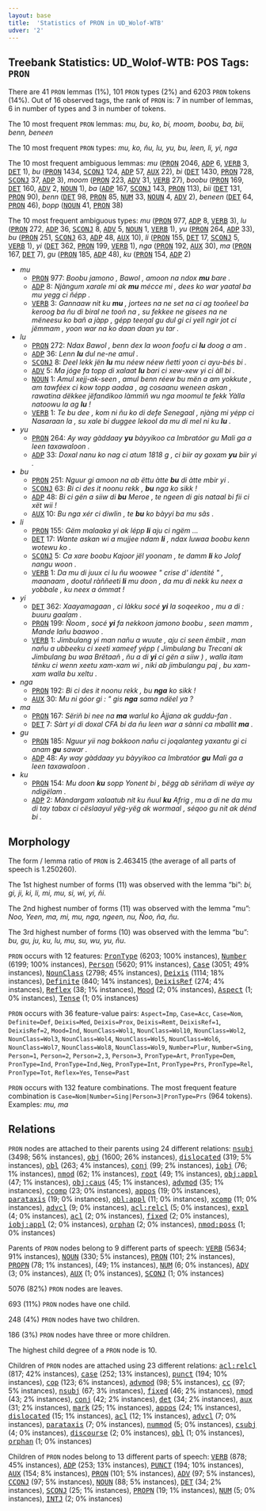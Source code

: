 ```yaml
---
layout: base
title:  'Statistics of PRON in UD_Wolof-WTB'
udver: '2'
---
```


## Treebank Statistics: UD_Wolof-WTB: POS Tags: `PRON`

There are 41 `PRON` lemmas (1%), 101 `PRON` types (2%) and 6203 `PRON` tokens (14%).
Out of 16 observed tags, the rank of `PRON` is: 7 in number of lemmas, 6 in number of types and 3 in number of tokens.

The 10 most frequent `PRON` lemmas: <em>mu, bu, ko, bi, moom, boobu, ba, bii, benn, beneen</em>

The 10 most frequent `PRON` types:  <em>mu, ko, ñu, lu, yu, bu, leen, li, yi, nga</em>

The 10 most frequent ambiguous lemmas: <em>mu</em> (<tt><a href="wo_wtb-pos-PRON.html">PRON</a></tt> 2046, <tt><a href="wo_wtb-pos-ADP.html">ADP</a></tt> 6, <tt><a href="wo_wtb-pos-VERB.html">VERB</a></tt> 3, <tt><a href="wo_wtb-pos-DET.html">DET</a></tt> 1), <em>bu</em> (<tt><a href="wo_wtb-pos-PRON.html">PRON</a></tt> 1434, <tt><a href="wo_wtb-pos-SCONJ.html">SCONJ</a></tt> 124, <tt><a href="wo_wtb-pos-ADP.html">ADP</a></tt> 57, <tt><a href="wo_wtb-pos-AUX.html">AUX</a></tt> 22), <em>bi</em> (<tt><a href="wo_wtb-pos-DET.html">DET</a></tt> 1430, <tt><a href="wo_wtb-pos-PRON.html">PRON</a></tt> 728, <tt><a href="wo_wtb-pos-SCONJ.html">SCONJ</a></tt> 37, <tt><a href="wo_wtb-pos-ADP.html">ADP</a></tt> 3), <em>moom</em> (<tt><a href="wo_wtb-pos-PRON.html">PRON</a></tt> 223, <tt><a href="wo_wtb-pos-ADV.html">ADV</a></tt> 31, <tt><a href="wo_wtb-pos-VERB.html">VERB</a></tt> 27), <em>boobu</em> (<tt><a href="wo_wtb-pos-PRON.html">PRON</a></tt> 169, <tt><a href="wo_wtb-pos-DET.html">DET</a></tt> 160, <tt><a href="wo_wtb-pos-ADV.html">ADV</a></tt> 2, <tt><a href="wo_wtb-pos-NOUN.html">NOUN</a></tt> 1), <em>ba</em> (<tt><a href="wo_wtb-pos-ADP.html">ADP</a></tt> 167, <tt><a href="wo_wtb-pos-SCONJ.html">SCONJ</a></tt> 143, <tt><a href="wo_wtb-pos-PRON.html">PRON</a></tt> 113), <em>bii</em> (<tt><a href="wo_wtb-pos-DET.html">DET</a></tt> 131, <tt><a href="wo_wtb-pos-PRON.html">PRON</a></tt> 90), <em>benn</em> (<tt><a href="wo_wtb-pos-DET.html">DET</a></tt> 98, <tt><a href="wo_wtb-pos-PRON.html">PRON</a></tt> 85, <tt><a href="wo_wtb-pos-NUM.html">NUM</a></tt> 33, <tt><a href="wo_wtb-pos-NOUN.html">NOUN</a></tt> 4, <tt><a href="wo_wtb-pos-ADV.html">ADV</a></tt> 2), <em>beneen</em> (<tt><a href="wo_wtb-pos-DET.html">DET</a></tt> 64, <tt><a href="wo_wtb-pos-PRON.html">PRON</a></tt> 46), <em>bopp</em> (<tt><a href="wo_wtb-pos-NOUN.html">NOUN</a></tt> 41, <tt><a href="wo_wtb-pos-PRON.html">PRON</a></tt> 38)

The 10 most frequent ambiguous types:  <em>mu</em> (<tt><a href="wo_wtb-pos-PRON.html">PRON</a></tt> 977, <tt><a href="wo_wtb-pos-ADP.html">ADP</a></tt> 8, <tt><a href="wo_wtb-pos-VERB.html">VERB</a></tt> 3), <em>lu</em> (<tt><a href="wo_wtb-pos-PRON.html">PRON</a></tt> 272, <tt><a href="wo_wtb-pos-ADP.html">ADP</a></tt> 36, <tt><a href="wo_wtb-pos-SCONJ.html">SCONJ</a></tt> 8, <tt><a href="wo_wtb-pos-ADV.html">ADV</a></tt> 5, <tt><a href="wo_wtb-pos-NOUN.html">NOUN</a></tt> 1, <tt><a href="wo_wtb-pos-VERB.html">VERB</a></tt> 1), <em>yu</em> (<tt><a href="wo_wtb-pos-PRON.html">PRON</a></tt> 264, <tt><a href="wo_wtb-pos-ADP.html">ADP</a></tt> 33), <em>bu</em> (<tt><a href="wo_wtb-pos-PRON.html">PRON</a></tt> 251, <tt><a href="wo_wtb-pos-SCONJ.html">SCONJ</a></tt> 63, <tt><a href="wo_wtb-pos-ADP.html">ADP</a></tt> 48, <tt><a href="wo_wtb-pos-AUX.html">AUX</a></tt> 10), <em>li</em> (<tt><a href="wo_wtb-pos-PRON.html">PRON</a></tt> 155, <tt><a href="wo_wtb-pos-DET.html">DET</a></tt> 17, <tt><a href="wo_wtb-pos-SCONJ.html">SCONJ</a></tt> 5, <tt><a href="wo_wtb-pos-VERB.html">VERB</a></tt> 1), <em>yi</em> (<tt><a href="wo_wtb-pos-DET.html">DET</a></tt> 362, <tt><a href="wo_wtb-pos-PRON.html">PRON</a></tt> 199, <tt><a href="wo_wtb-pos-VERB.html">VERB</a></tt> 1), <em>nga</em> (<tt><a href="wo_wtb-pos-PRON.html">PRON</a></tt> 192, <tt><a href="wo_wtb-pos-AUX.html">AUX</a></tt> 30), <em>ma</em> (<tt><a href="wo_wtb-pos-PRON.html">PRON</a></tt> 167, <tt><a href="wo_wtb-pos-DET.html">DET</a></tt> 7), <em>gu</em> (<tt><a href="wo_wtb-pos-PRON.html">PRON</a></tt> 185, <tt><a href="wo_wtb-pos-ADP.html">ADP</a></tt> 48), <em>ku</em> (<tt><a href="wo_wtb-pos-PRON.html">PRON</a></tt> 154, <tt><a href="wo_wtb-pos-ADP.html">ADP</a></tt> 2)


* <em>mu</em>
  * <tt><a href="wo_wtb-pos-PRON.html">PRON</a></tt> 977: <em>Boobu jamono , Bawol , amoon na ndox <b>mu</b> bare .</em>
  * <tt><a href="wo_wtb-pos-ADP.html">ADP</a></tt> 8: <em>Njàngum xarale mi ak <b>mu</b> mécce mi , dees ko war yaatal ba mu yegg ci ñépp .</em>
  * <tt><a href="wo_wtb-pos-VERB.html">VERB</a></tt> 3: <em>Gannaaw nit ku <b>mu</b> , jortees na ne set na ci ag tooñeel ba keroog ba ñu di biral ne tooñ na , su fekkee ne gisees na ne mëneesu ko bañ a jàpp , gépp teeŋal gu dul gi ci yell ngir jot ci jëmmam , yoon war na ko daan daan yu tar .</em>
* <em>lu</em>
  * <tt><a href="wo_wtb-pos-PRON.html">PRON</a></tt> 272: <em>Ndax Bawol , benn dex la woon foofu ci <b>lu</b> doog a am .</em>
  * <tt><a href="wo_wtb-pos-ADP.html">ADP</a></tt> 36: <em>Lenn <b>lu</b> dul ne-ne amul .</em>
  * <tt><a href="wo_wtb-pos-SCONJ.html">SCONJ</a></tt> 8: <em>Deel lekk jën <b>lu</b> mu néew néew ñetti yoon ci ayu-bés bi .</em>
  * <tt><a href="wo_wtb-pos-ADV.html">ADV</a></tt> 5: <em>Ma jóge fa topp di xalaat <b>lu</b> bari ci xew-xew yi ci àll bi .</em>
  * <tt><a href="wo_wtb-pos-NOUN.html">NOUN</a></tt> 1: <em>Amul xejj-ak-seen , amul benn réew bu mën a am yokkute , am tawféex ci kow topp aadaa , ag cosaanu weneen askan , rawatina dëkkee jëfandikoo làmmiñ wu nga moomul te fekk Yàlla natoowu la ag <b>lu</b> !</em>
  * <tt><a href="wo_wtb-pos-VERB.html">VERB</a></tt> 1: <em>Te bu dee , kom ni ñu ko di defe Senegaal , njàng mi yépp ci Nasaraan la , su xale bi duggee lekool da mu di mel ni ku <b>lu</b> .</em>
* <em>yu</em>
  * <tt><a href="wo_wtb-pos-PRON.html">PRON</a></tt> 264: <em>Ay way gàddaay <b>yu</b> bàyyikoo ca Imbratóor gu Mali ga a leen taxawaloon .</em>
  * <tt><a href="wo_wtb-pos-ADP.html">ADP</a></tt> 33: <em>Doxal nanu ko nag ci atum 1818 g , ci biir ay goxam <b>yu</b> biir yi .</em>
* <em>bu</em>
  * <tt><a href="wo_wtb-pos-PRON.html">PRON</a></tt> 251: <em>Nguur gi amoon na ab ëttu àtte <b>bu</b> di àtte mbir yi .</em>
  * <tt><a href="wo_wtb-pos-SCONJ.html">SCONJ</a></tt> 63: <em>Bi ci des it noonu rekk , <b>bu</b> nga ko sikk !</em>
  * <tt><a href="wo_wtb-pos-ADP.html">ADP</a></tt> 48: <em>Bi ci gën a siiw di <b>bu</b> Meroe , te ngeen di gis nataal bi fii ci xët wii !</em>
  * <tt><a href="wo_wtb-pos-AUX.html">AUX</a></tt> 10: <em>Bu nga xér ci diwlin , te <b>bu</b> ko bàyyi ba mu sãs .</em>
* <em>li</em>
  * <tt><a href="wo_wtb-pos-PRON.html">PRON</a></tt> 155: <em>Gëm malaaka yi ak lépp <b>li</b> aju ci ngëm ...</em>
  * <tt><a href="wo_wtb-pos-DET.html">DET</a></tt> 17: <em>Wante askan wi a mujjee ndam <b>li</b> , ndax luwaa boobu kenn wotewu ko .</em>
  * <tt><a href="wo_wtb-pos-SCONJ.html">SCONJ</a></tt> 5: <em>Ca xare boobu Kajoor jël yoonam , te damm <b>li</b> ko Jolof nangu woon .</em>
  * <tt><a href="wo_wtb-pos-VERB.html">VERB</a></tt> 1: <em>Da mu di juux ci lu ñu woowee " crise d' identité " , maanaam , dootul ràññeeti <b>li</b> mu doon , da mu di nekk ku neex a yobbale , ku neex a ómmat !</em>
* <em>yi</em>
  * <tt><a href="wo_wtb-pos-DET.html">DET</a></tt> 362: <em>Xaayamagaan , ci làkku socé <b>yi</b> la soqeekoo , mu a di : buuru gaalam .</em>
  * <tt><a href="wo_wtb-pos-PRON.html">PRON</a></tt> 199: <em>Ñoom , socé <b>yi</b> fa nekkoon jamono boobu , seen mamm , Mande lañu baawoo .</em>
  * <tt><a href="wo_wtb-pos-VERB.html">VERB</a></tt> 1: <em>Jimbulang yi man nañu a wuute , aju ci seen ëmbiit , man nañu a ubbeeku ci xeeti xameef yépp ( Jimbulang bu Trecani ak Jimbulang bu waa Brëtaañ , ñu a di <b>yi</b> ci gën a siiw ) , walla itam tënku ci wenn xeetu xam-xam wi , niki ab jimbulangu paj , bu xam-xam walla bu xeltu .</em>
* <em>nga</em>
  * <tt><a href="wo_wtb-pos-PRON.html">PRON</a></tt> 192: <em>Bi ci des it noonu rekk , bu <b>nga</b> ko sikk !</em>
  * <tt><a href="wo_wtb-pos-AUX.html">AUX</a></tt> 30: <em>Mu ni góor gi : " gis <b>nga</b> sama ndëel ya ?</em>
* <em>ma</em>
  * <tt><a href="wo_wtb-pos-PRON.html">PRON</a></tt> 167: <em>Sëriñ bi nee na <b>ma</b> warlul ko Àjjana ak guddu-fan .</em>
  * <tt><a href="wo_wtb-pos-DET.html">DET</a></tt> 7: <em>Sàrt yi di doxal CFA bi da ñu leen war a sànni ca mballit <b>ma</b> .</em>
* <em>gu</em>
  * <tt><a href="wo_wtb-pos-PRON.html">PRON</a></tt> 185: <em>Nguur yii nag bokkoon nañu ci joqalanteg yaxantu gi ci anam <b>gu</b> sawar .</em>
  * <tt><a href="wo_wtb-pos-ADP.html">ADP</a></tt> 48: <em>Ay way gàddaay yu bàyyikoo ca Imbratóor <b>gu</b> Mali ga a leen taxawaloon .</em>
* <em>ku</em>
  * <tt><a href="wo_wtb-pos-PRON.html">PRON</a></tt> 154: <em>Mu doon <b>ku</b> sopp Yonent bi , bëgg ab sëriñam di wëye ay ndigëlam .</em>
  * <tt><a href="wo_wtb-pos-ADP.html">ADP</a></tt> 2: <em>Màndargam xalaatub nit ku ñuul <b>ku</b> Afrig , mu a di ne da mu di tay tabax ci cëslaayul yëg-yëg ak wormaal , séqoo gu nit ak dénd bi .</em>

## Morphology

The form / lemma ratio of `PRON` is 2.463415 (the average of all parts of speech is 1.250260).

The 1st highest number of forms (11) was observed with the lemma “bi”: <em>bi, gi, ji, ki, li, mi, mu, si, wi, yi, ñi</em>.

The 2nd highest number of forms (11) was observed with the lemma “mu”: <em>Noo, Yeen, ma, mi, mu, nga, ngeen, nu, Ñoo, ña, ñu</em>.

The 3rd highest number of forms (10) was observed with the lemma “bu”: <em>bu, gu, ju, ku, lu, mu, su, wu, yu, ñu</em>.

`PRON` occurs with 12 features: <tt><a href="wo_wtb-feat-PronType.html">PronType</a></tt> (6203; 100% instances), <tt><a href="wo_wtb-feat-Number.html">Number</a></tt> (6199; 100% instances), <tt><a href="wo_wtb-feat-Person.html">Person</a></tt> (5620; 91% instances), <tt><a href="wo_wtb-feat-Case.html">Case</a></tt> (3051; 49% instances), <tt><a href="wo_wtb-feat-NounClass.html">NounClass</a></tt> (2798; 45% instances), <tt><a href="wo_wtb-feat-Deixis.html">Deixis</a></tt> (1114; 18% instances), <tt><a href="wo_wtb-feat-Definite.html">Definite</a></tt> (840; 14% instances), <tt><a href="wo_wtb-feat-DeixisRef.html">DeixisRef</a></tt> (274; 4% instances), <tt><a href="wo_wtb-feat-Reflex.html">Reflex</a></tt> (38; 1% instances), <tt><a href="wo_wtb-feat-Mood.html">Mood</a></tt> (2; 0% instances), <tt><a href="wo_wtb-feat-Aspect.html">Aspect</a></tt> (1; 0% instances), <tt><a href="wo_wtb-feat-Tense.html">Tense</a></tt> (1; 0% instances)

`PRON` occurs with 36 feature-value pairs: `Aspect=Imp`, `Case=Acc`, `Case=Nom`, `Definite=Def`, `Deixis=Med`, `Deixis=Prox`, `Deixis=Remt`, `DeixisRef=1`, `DeixisRef=2`, `Mood=Ind`, `NounClass=Wol1`, `NounClass=Wol10`, `NounClass=Wol2`, `NounClass=Wol3`, `NounClass=Wol4`, `NounClass=Wol5`, `NounClass=Wol6`, `NounClass=Wol7`, `NounClass=Wol8`, `NounClass=Wol9`, `Number=Plur`, `Number=Sing`, `Person=1`, `Person=2`, `Person=2,3`, `Person=3`, `PronType=Art`, `PronType=Dem`, `PronType=Ind`, `PronType=Ind,Neg`, `PronType=Int`, `PronType=Prs`, `PronType=Rel`, `PronType=Tot`, `Reflex=Yes`, `Tense=Past`

`PRON` occurs with 132 feature combinations.
The most frequent feature combination is `Case=Nom|Number=Sing|Person=3|PronType=Prs` (964 tokens).
Examples: <em>mu, ma</em>


## Relations

`PRON` nodes are attached to their parents using 24 different relations: <tt><a href="wo_wtb-dep-nsubj.html">nsubj</a></tt> (3498; 56% instances), <tt><a href="wo_wtb-dep-obj.html">obj</a></tt> (1600; 26% instances), <tt><a href="wo_wtb-dep-dislocated.html">dislocated</a></tt> (319; 5% instances), <tt><a href="wo_wtb-dep-obl.html">obl</a></tt> (263; 4% instances), <tt><a href="wo_wtb-dep-conj.html">conj</a></tt> (99; 2% instances), <tt><a href="wo_wtb-dep-iobj.html">iobj</a></tt> (76; 1% instances), <tt><a href="wo_wtb-dep-nmod.html">nmod</a></tt> (62; 1% instances), <tt><a href="wo_wtb-dep-root.html">root</a></tt> (49; 1% instances), <tt><a href="wo_wtb-dep-obj-appl.html">obj:appl</a></tt> (47; 1% instances), <tt><a href="wo_wtb-dep-obj-caus.html">obj:caus</a></tt> (45; 1% instances), <tt><a href="wo_wtb-dep-advmod.html">advmod</a></tt> (35; 1% instances), <tt><a href="wo_wtb-dep-ccomp.html">ccomp</a></tt> (23; 0% instances), <tt><a href="wo_wtb-dep-appos.html">appos</a></tt> (19; 0% instances), <tt><a href="wo_wtb-dep-parataxis.html">parataxis</a></tt> (19; 0% instances), <tt><a href="wo_wtb-dep-obl-appl.html">obl:appl</a></tt> (11; 0% instances), <tt><a href="wo_wtb-dep-xcomp.html">xcomp</a></tt> (11; 0% instances), <tt><a href="wo_wtb-dep-advcl.html">advcl</a></tt> (9; 0% instances), <tt><a href="wo_wtb-dep-acl-relcl.html">acl:relcl</a></tt> (5; 0% instances), <tt><a href="wo_wtb-dep-expl.html">expl</a></tt> (4; 0% instances), <tt><a href="wo_wtb-dep-acl.html">acl</a></tt> (2; 0% instances), <tt><a href="wo_wtb-dep-fixed.html">fixed</a></tt> (2; 0% instances), <tt><a href="wo_wtb-dep-iobj-appl.html">iobj:appl</a></tt> (2; 0% instances), <tt><a href="wo_wtb-dep-orphan.html">orphan</a></tt> (2; 0% instances), <tt><a href="wo_wtb-dep-nmod-poss.html">nmod:poss</a></tt> (1; 0% instances)

Parents of `PRON` nodes belong to 9 different parts of speech: <tt><a href="wo_wtb-pos-VERB.html">VERB</a></tt> (5634; 91% instances), <tt><a href="wo_wtb-pos-NOUN.html">NOUN</a></tt> (330; 5% instances), <tt><a href="wo_wtb-pos-PRON.html">PRON</a></tt> (101; 2% instances), <tt><a href="wo_wtb-pos-PROPN.html">PROPN</a></tt> (78; 1% instances),  (49; 1% instances), <tt><a href="wo_wtb-pos-NUM.html">NUM</a></tt> (6; 0% instances), <tt><a href="wo_wtb-pos-ADV.html">ADV</a></tt> (3; 0% instances), <tt><a href="wo_wtb-pos-AUX.html">AUX</a></tt> (1; 0% instances), <tt><a href="wo_wtb-pos-SCONJ.html">SCONJ</a></tt> (1; 0% instances)

5076 (82%) `PRON` nodes are leaves.

693 (11%) `PRON` nodes have one child.

248 (4%) `PRON` nodes have two children.

186 (3%) `PRON` nodes have three or more children.

The highest child degree of a `PRON` node is 10.

Children of `PRON` nodes are attached using 23 different relations: <tt><a href="wo_wtb-dep-acl-relcl.html">acl:relcl</a></tt> (817; 42% instances), <tt><a href="wo_wtb-dep-case.html">case</a></tt> (252; 13% instances), <tt><a href="wo_wtb-dep-punct.html">punct</a></tt> (194; 10% instances), <tt><a href="wo_wtb-dep-cop.html">cop</a></tt> (123; 6% instances), <tt><a href="wo_wtb-dep-advmod.html">advmod</a></tt> (98; 5% instances), <tt><a href="wo_wtb-dep-cc.html">cc</a></tt> (97; 5% instances), <tt><a href="wo_wtb-dep-nsubj.html">nsubj</a></tt> (67; 3% instances), <tt><a href="wo_wtb-dep-fixed.html">fixed</a></tt> (46; 2% instances), <tt><a href="wo_wtb-dep-nmod.html">nmod</a></tt> (43; 2% instances), <tt><a href="wo_wtb-dep-conj.html">conj</a></tt> (42; 2% instances), <tt><a href="wo_wtb-dep-det.html">det</a></tt> (34; 2% instances), <tt><a href="wo_wtb-dep-aux.html">aux</a></tt> (31; 2% instances), <tt><a href="wo_wtb-dep-mark.html">mark</a></tt> (25; 1% instances), <tt><a href="wo_wtb-dep-appos.html">appos</a></tt> (24; 1% instances), <tt><a href="wo_wtb-dep-dislocated.html">dislocated</a></tt> (15; 1% instances), <tt><a href="wo_wtb-dep-acl.html">acl</a></tt> (12; 1% instances), <tt><a href="wo_wtb-dep-advcl.html">advcl</a></tt> (7; 0% instances), <tt><a href="wo_wtb-dep-parataxis.html">parataxis</a></tt> (7; 0% instances), <tt><a href="wo_wtb-dep-nummod.html">nummod</a></tt> (5; 0% instances), <tt><a href="wo_wtb-dep-csubj.html">csubj</a></tt> (4; 0% instances), <tt><a href="wo_wtb-dep-discourse.html">discourse</a></tt> (2; 0% instances), <tt><a href="wo_wtb-dep-obl.html">obl</a></tt> (1; 0% instances), <tt><a href="wo_wtb-dep-orphan.html">orphan</a></tt> (1; 0% instances)

Children of `PRON` nodes belong to 13 different parts of speech: <tt><a href="wo_wtb-pos-VERB.html">VERB</a></tt> (878; 45% instances), <tt><a href="wo_wtb-pos-ADP.html">ADP</a></tt> (253; 13% instances), <tt><a href="wo_wtb-pos-PUNCT.html">PUNCT</a></tt> (194; 10% instances), <tt><a href="wo_wtb-pos-AUX.html">AUX</a></tt> (154; 8% instances), <tt><a href="wo_wtb-pos-PRON.html">PRON</a></tt> (101; 5% instances), <tt><a href="wo_wtb-pos-ADV.html">ADV</a></tt> (97; 5% instances), <tt><a href="wo_wtb-pos-CCONJ.html">CCONJ</a></tt> (97; 5% instances), <tt><a href="wo_wtb-pos-NOUN.html">NOUN</a></tt> (88; 5% instances), <tt><a href="wo_wtb-pos-DET.html">DET</a></tt> (34; 2% instances), <tt><a href="wo_wtb-pos-SCONJ.html">SCONJ</a></tt> (25; 1% instances), <tt><a href="wo_wtb-pos-PROPN.html">PROPN</a></tt> (19; 1% instances), <tt><a href="wo_wtb-pos-NUM.html">NUM</a></tt> (5; 0% instances), <tt><a href="wo_wtb-pos-INTJ.html">INTJ</a></tt> (2; 0% instances)


